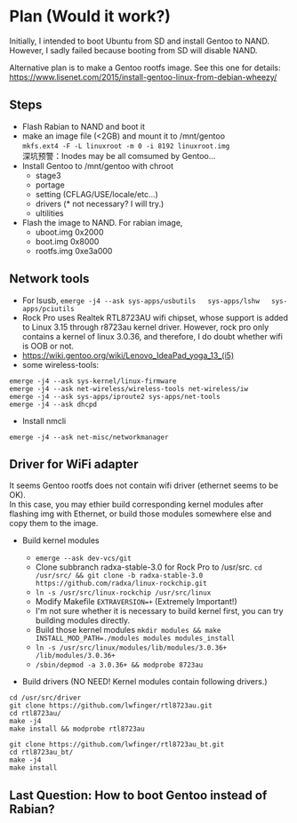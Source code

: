 # Plan (Would it work?)
Initially, I intended to boot Ubuntu from SD and install Gentoo to NAND. However, I sadly failed because booting from SD will disable NAND. 

Alternative plan is to make a Gentoo rootfs image. See this one for details: https://www.lisenet.com/2015/install-gentoo-linux-from-debian-wheezy/


## Steps
- Flash Rabian to NAND and boot it
- make an image file (<2GB) and mount it to /mnt/gentoo  
    ```mkfs.ext4 -F -L linuxroot -m 0 -i 8192 linuxroot.img```  
    深坑预警：Inodes may be all comsumed by Gentoo...
- Install Gentoo to /mnt/gentoo with chroot
    - stage3
    - portage
    - setting (CFLAG/USE/locale/etc...)
    - drivers (* not necessary? I will try.)
    - ultilities
- Flash the image to NAND. For rabian image, 
    - uboot.img 0x2000
    - boot.img 0x8000
    - rootfs.img 0xe3a000

## Network tools
- For lsusb, 
```emerge -j4 --ask sys-apps/usbutils 	sys-apps/lshw	sys-apps/pciutils```
- Rock Pro uses Realtek RTL8723AU wifi chipset, whose support is added to Linux 3.15 through r8723au kernel driver.
However, rock pro only contains a kernel of linux 3.0.36, and therefore, I do doubt whether wifi is OOB or not.
- https://wiki.gentoo.org/wiki/Lenovo_IdeaPad_yoga_13_(i5)
- some wireless-tools:
```
emerge -j4 --ask sys-kernel/linux-firmware
emerge -j4 --ask net-wireless/wireless-tools net-wireless/iw
emerge -j4 --ask sys-apps/iproute2 sys-apps/net-tools
emerge -j4 --ask dhcpd
```
- Install nmcli
```
emerge -j4 --ask net-misc/networkmanager
```
## Driver for WiFi adapter
It seems Gentoo rootfs does not contain wifi driver (ethernet seems to be OK).  
In this case, you may ethier build corresponding kernel modules after flashing img with Ethernet, 
    or build those modules somewhere else and copy them to the image.
- Build kernel modules
    - ```emerge --ask dev-vcs/git```
    - Clone subbranch radxa-stable-3.0 for Rock Pro to /usr/src.
        ```cd /usr/src/ && git clone -b radxa-stable-3.0 https://github.com/radxa/linux-rockchip.git```
    - ```ln -s /usr/src/linux-rockchip /usr/src/linux```
    - Modify Makefile ```EXTRAVERSION=+``` (Extremely Important!)
    - I'm not sure whether it is necessary to build kernel first, you can try building modules directly.
    - Build those kernel modules ```mkdir modules && make INSTALL_MOD_PATH=./modules modules modules_install```
    - ```ln -s /usr/src/linux/modules/lib/modules/3.0.36+ /lib/modules/3.0.36+```
    - ```/sbin/depmod -a 3.0.36+ && modprobe 8723au```
    

- Build drivers (NO NEED! Kernel modules contain following drivers.)
```
cd /usr/src/driver
git clone https://github.com/lwfinger/rtl8723au.git
cd rtl8723au/
make -j4 
make install && modprobe rtl8723au

git clone https://github.com/lwfinger/rtl8723au_bt.git
cd rtl8723au_bt/
make -j4
make install
```


## Last Question: How to boot Gentoo instead of Rabian?
